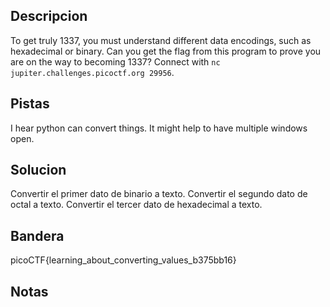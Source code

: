 ## Descripcion
To get truly 1337, you must understand different data encodings, such as hexadecimal or binary. Can you get the flag from this program to prove you are on the way to becoming 1337? Connect with `nc jupiter.challenges.picoctf.org 29956`.

## Pistas
I hear python can convert things.
It might help to have multiple windows open.

## Solucion
Convertir el primer dato de binario a texto.
Convertir el segundo dato de octal a texto.
Convertir el tercer dato de hexadecimal a texto.

## Bandera
picoCTF{learning_about_converting_values_b375bb16}

## Notas


